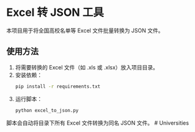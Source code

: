 # Excel 转 JSON 工具

本项目用于将全国高校名单等 Excel 文件批量转换为 JSON 文件。

## 使用方法

1. 将需要转换的 Excel 文件（如 .xls 或 .xlsx）放入项目目录。
2. 安装依赖：
   ```bash
   pip install -r requirements.txt
   ```
3. 运行脚本：
   ```bash
   python excel_to_json.py
   ```

脚本会自动将目录下所有 Excel 文件转换为同名 JSON 文件。 # Universities
